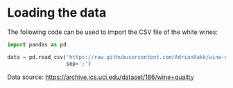 # Loading the data
The following code can be used to import the CSV file of the white wines:

```python
import pandas as pd

data = pd.read_csv('https://raw.githubusercontent.com/AdrianRakk/wine-quality/main/original/winequality-white.csv',
                   sep=';')
```

Data source: https://archive.ics.uci.edu/dataset/186/wine+quality
